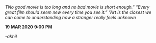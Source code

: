 *TNo good movie is too long and no bad movie is short enough.” “Every great film should seem new every time you see it.” “Art is the closest we can come to understanding how a stranger really feels*
_unknown_

**19 MAR 2020**
__9:00 PM__

_-akhil_

